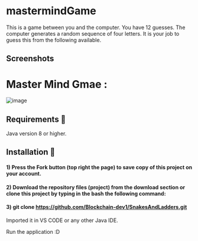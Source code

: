 # mastermindGame
This is a game between you and the computer.  You have 12 guesses.  The computer generates a random sequence of four letters.  It is your job to guess this from the following available.

## Screenshots
# Master Mind Gmae :

![image](https://user-images.githubusercontent.com/73062879/146305031-778be0dd-d0af-45ca-b037-8b0ea1d91235.png)

## Requirements 🔧
Java version 8 or higher.
## Installation 🔌
#### 1) Press the Fork button (top right the page) to save copy of this project on your account.

#### 2) Download the repository files (project) from the download section or clone this project by typing in the bash the following command:

#### 3) git clone https://github.com/Blockchain-dev1/SnakesAndLadders.git
Imported it in VS CODE or any other Java IDE.

Run the application :D
